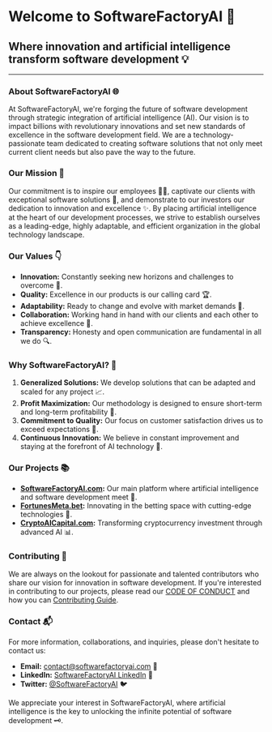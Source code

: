 # Welcome to SoftwareFactoryAI 🚀

## Where innovation and artificial intelligence transform software development 💡

---

### About SoftwareFactoryAI 🌐

At SoftwareFactoryAI, we're forging the future of software development through strategic integration of artificial intelligence (AI). Our vision is to impact billions with revolutionary innovations and set new standards of excellence in the software development field. We are a technology-passionate team dedicated to creating software solutions that not only meet current client needs but also pave the way to the future.

### Our Mission 🎯

Our commitment is to inspire our employees 🧑‍💻, captivate our clients with exceptional software solutions 💼, and demonstrate to our investors our dedication to innovation and excellence ✨. By placing artificial intelligence at the heart of our development processes, we strive to establish ourselves as a leading-edge, highly adaptable, and efficient organization in the global technology landscape.

### Our Values 👇

- **Innovation:** Constantly seeking new horizons and challenges to overcome 🚀.
- **Quality:** Excellence in our products is our calling card 🏆.
- **Adaptability:** Ready to change and evolve with market demands 🌊.
- **Collaboration:** Working hand in hand with our clients and each other to achieve excellence 🤝.
- **Transparency:** Honesty and open communication are fundamental in all we do 🔍.

### Why SoftwareFactoryAI? 🤔

1. **Generalized Solutions:** We develop solutions that can be adapted and scaled for any project 📈.
2. **Profit Maximization:** Our methodology is designed to ensure short-term and long-term profitability 💸.
3. **Commitment to Quality:** Our focus on customer satisfaction drives us to exceed expectations 🌟.
4. **Continuous Innovation:** We believe in constant improvement and staying at the forefront of AI technology 🔧.

### Our Projects 📚

- **[SoftwareFactoryAI.com](www.softwarefactoryai.com):** Our main platform where artificial intelligence and software development meet 🤖.
- **[FortunesMeta.bet](www.fortunesmeta.bet):** Innovating in the betting space with cutting-edge technologies 🎰.
- **[CryptoAICapital.com](www.cryptoaicapital.com):** Transforming cryptocurrency investment through advanced AI 📊.

### Contributing 💪

We are always on the lookout for passionate and talented contributors who share our vision for innovation in software development. If you're interested in contributing to our projects, please read our [CODE OF CONDUCT](profile/CODE_OF_CONDUCT.md) and how you can [Contributing Guide](profile/CONTRIBUTING.md).

### Contact 📬

For more information, collaborations, and inquiries, please don't hesitate to contact us:
- **Email:** contact@softwarefactoryai.com 📧
- **LinkedIn:** [SoftwareFactoryAI LinkedIn](https://www.linkedin.com/company/softwarefactoryai) 🔗
- **Twitter:** [@SoftwareFactoryAI](https://twitter.com/SoftwareFactoryAI) 🐦

We appreciate your interest in SoftwareFactoryAI, where artificial intelligence is the key to unlocking the infinite potential of software development 🗝️.
